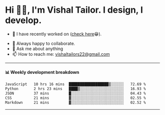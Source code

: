 # Hi 👋🏻, I'm Vishal Tailor. I design, I develop.

- 🔭 I have recently worked on ([check here](https://vishaltailor.com)😁).
<!-- - 🎦 Currently watching: JavaScript: The Hard Parts By Will Sentance. -->
- 👯 Always happy to collaborate.
- 💬 Ask me about anything
- 📫 How to reach me: <a href="mailto:vishaltailors22@gmail.com">vishaltailors22@gmail.com</a>

<hr /> 
<h4>📊 Weekly development breakdown</h4>
<!--START_SECTION:waka-->

```txt
JavaScript   10 hrs 16 mins  ██████████████████▒░░░░░░   72.69 %
Python       2 hrs 23 mins   ████▒░░░░░░░░░░░░░░░░░░░░   16.93 %
JSON         37 mins         █░░░░░░░░░░░░░░░░░░░░░░░░   04.43 %
CSS          21 mins         ▓░░░░░░░░░░░░░░░░░░░░░░░░   02.55 %
Markdown     21 mins         ▓░░░░░░░░░░░░░░░░░░░░░░░░   02.52 %
```

<!--END_SECTION:waka-->
<hr /> 

<!-- ![](./profile-3d-contrib/profile-green-animate.svg) -->
